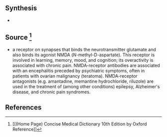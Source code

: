 ## Synthesis
- 
## Source [^1]
- a receptor on synapses that binds the neurotransmitter glutamate and also binds its agonist NMDA ($N$-methyl-D-aspartate). This receptor is involved in learning, memory, mood, and cognition; its overactivity is associated with chronic pain. NMDA-receptor antibodies are associated with an encephalitis preceded by psychiatric symptoms, often in patients with ovarian malignancy (teratoma). NMDA-receptor antagonists (e.g. amantadine, memantine hydrochloride, riluzole) are used in the treatment of (among other conditions) epilepsy, Alzheimer's disease, and chronic pain syndromes.
## References

[^1]: [[(Home Page) Concise Medical Dictionary 10th Edition by Oxford Reference]]
